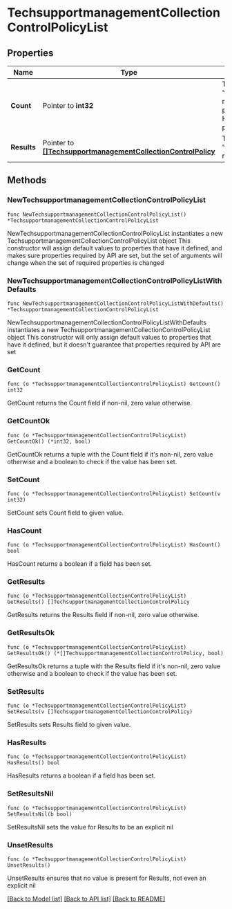 # TechsupportmanagementCollectionControlPolicyList

## Properties

Name | Type | Description | Notes
------------ | ------------- | ------------- | -------------
**Count** | Pointer to **int32** | The total number of &#39;techsupportmanagement.CollectionControlPolicy&#39; resources matching the request, accross all pages. The &#39;Count&#39; attribute is included when the HTTP GET request includes the &#39;$inlinecount&#39; parameter. | [optional] 
**Results** | Pointer to [**[]TechsupportmanagementCollectionControlPolicy**](techsupportmanagement.CollectionControlPolicy.md) | The array of &#39;techsupportmanagement.CollectionControlPolicy&#39; resources matching the request. | [optional] 

## Methods

### NewTechsupportmanagementCollectionControlPolicyList

`func NewTechsupportmanagementCollectionControlPolicyList() *TechsupportmanagementCollectionControlPolicyList`

NewTechsupportmanagementCollectionControlPolicyList instantiates a new TechsupportmanagementCollectionControlPolicyList object
This constructor will assign default values to properties that have it defined,
and makes sure properties required by API are set, but the set of arguments
will change when the set of required properties is changed

### NewTechsupportmanagementCollectionControlPolicyListWithDefaults

`func NewTechsupportmanagementCollectionControlPolicyListWithDefaults() *TechsupportmanagementCollectionControlPolicyList`

NewTechsupportmanagementCollectionControlPolicyListWithDefaults instantiates a new TechsupportmanagementCollectionControlPolicyList object
This constructor will only assign default values to properties that have it defined,
but it doesn't guarantee that properties required by API are set

### GetCount

`func (o *TechsupportmanagementCollectionControlPolicyList) GetCount() int32`

GetCount returns the Count field if non-nil, zero value otherwise.

### GetCountOk

`func (o *TechsupportmanagementCollectionControlPolicyList) GetCountOk() (*int32, bool)`

GetCountOk returns a tuple with the Count field if it's non-nil, zero value otherwise
and a boolean to check if the value has been set.

### SetCount

`func (o *TechsupportmanagementCollectionControlPolicyList) SetCount(v int32)`

SetCount sets Count field to given value.

### HasCount

`func (o *TechsupportmanagementCollectionControlPolicyList) HasCount() bool`

HasCount returns a boolean if a field has been set.

### GetResults

`func (o *TechsupportmanagementCollectionControlPolicyList) GetResults() []TechsupportmanagementCollectionControlPolicy`

GetResults returns the Results field if non-nil, zero value otherwise.

### GetResultsOk

`func (o *TechsupportmanagementCollectionControlPolicyList) GetResultsOk() (*[]TechsupportmanagementCollectionControlPolicy, bool)`

GetResultsOk returns a tuple with the Results field if it's non-nil, zero value otherwise
and a boolean to check if the value has been set.

### SetResults

`func (o *TechsupportmanagementCollectionControlPolicyList) SetResults(v []TechsupportmanagementCollectionControlPolicy)`

SetResults sets Results field to given value.

### HasResults

`func (o *TechsupportmanagementCollectionControlPolicyList) HasResults() bool`

HasResults returns a boolean if a field has been set.

### SetResultsNil

`func (o *TechsupportmanagementCollectionControlPolicyList) SetResultsNil(b bool)`

 SetResultsNil sets the value for Results to be an explicit nil

### UnsetResults
`func (o *TechsupportmanagementCollectionControlPolicyList) UnsetResults()`

UnsetResults ensures that no value is present for Results, not even an explicit nil

[[Back to Model list]](../README.md#documentation-for-models) [[Back to API list]](../README.md#documentation-for-api-endpoints) [[Back to README]](../README.md)


